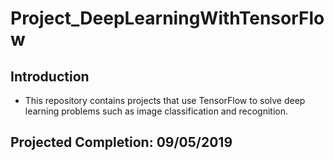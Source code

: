 # Project_DeepLearningWithTensorFlow

## Introduction
* This repository contains projects that use TensorFlow to solve deep learning problems such as image classification and recognition.

## Projected Completion: 09/05/2019
